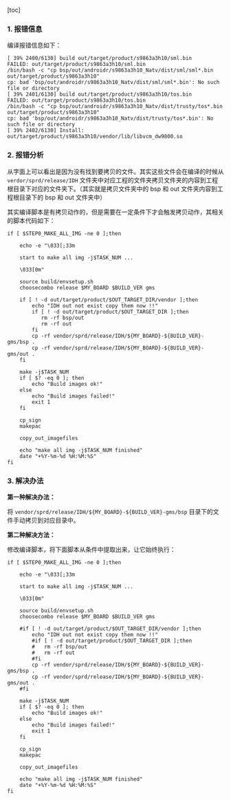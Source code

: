 [toc]

### 1. 报错信息

编译报错信息如下：

```
[ 39% 2400/6130] build out/target/product/s9863a3h10/sml.bin
FAILED: out/target/product/s9863a3h10/sml.bin
/bin/bash -c "cp bsp/out/androidr/s9863a3h10_Natv/dist/sml/sml*.bin out/target/product/s9863a3h10"
cp: bad 'bsp/out/androidr/s9863a3h10_Natv/dist/sml/sml*.bin': No such file or directory
[ 39% 2401/6130] build out/target/product/s9863a3h10/tos.bin
FAILED: out/target/product/s9863a3h10/tos.bin
/bin/bash -c "cp bsp/out/androidr/s9863a3h10_Natv/dist/trusty/tos*.bin out/target/product/s9863a3h10"
cp: bad 'bsp/out/androidr/s9863a3h10_Natv/dist/trusty/tos*.bin': No such file or directory
[ 39% 2402/6130] Install: out/target/product/s9863a3h10/vendor/lib/libvcm_dw9800.so
```

### 2. 报错分析

从字面上可以看出是因为没有找到要拷贝的文件。其实这些文件会在编译的时候从 `verdor/sprd/release/IDH` 文件夹中对应工程的文件夹拷贝文件夹的内容到工程根目录下对应的文件夹下。（其实就是拷贝文件夹中的 bsp 和 out 文件夹内容到工程根目录下的 bsp 和 out 文件夹中）

其实编译脚本是有拷贝动作的，但是需要在一定条件下才会触发拷贝动作，其相关的脚本代码如下：

```shell
if [ $STEP0_MAKE_ALL_IMG -ne 0 ];then

    echo -e "\033[;33m

	start to make all img -j$TASK_NUM ...

    \033[0m"

    source build/envsetup.sh
    choosecombo release $MY_BOARD $BUILD_VER gms

    if [ ! -d out/target/product/$OUT_TARGET_DIR/vendor ];then
        echo "IDH out not exist copy them now !!"
        if [ ! -d out/target/product/$OUT_TARGET_DIR ];then
           rm -rf bsp/out
           rm -rf out
        fi
        cp -rf vendor/sprd/release/IDH/${MY_BOARD}-${BUILD_VER}-gms/bsp .
        cp -rf vendor/sprd/release/IDH/${MY_BOARD}-${BUILD_VER}-gms/out .
    fi

    make -j$TASK_NUM
    if [ $? -eq 0 ]; then
        echo "Build images ok!"
    else
        echo "Build images failed!"
        exit 1
    fi

    cp_sign
    makepac

    copy_out_imagefiles

    echo "make all img -j$TASK_NUM finished"
    date "+%Y-%m-%d %H:%M:%S"
fi
```

### 3. 解决办法

**第一种解决办法：**

将 `vendor/sprd/release/IDH/${MY_BOARD}-${BUILD_VER}-gms/bsp` 目录下的文件手动拷贝到对应目录中。

**第二种解决方法：**

修改编译脚本，将下面脚本从条件中提取出来，让它始终执行：

```shell
if [ $STEP0_MAKE_ALL_IMG -ne 0 ];then

    echo -e "\033[;33m

	start to make all img -j$TASK_NUM ...

    \033[0m"

    source build/envsetup.sh
    choosecombo release $MY_BOARD $BUILD_VER gms

    #if [ ! -d out/target/product/$OUT_TARGET_DIR/vendor ];then
        echo "IDH out not exist copy them now !!"
        #if [ ! -d out/target/product/$OUT_TARGET_DIR ];then
        #   rm -rf bsp/out
        #   rm -rf out
        #fi
        cp -rf vendor/sprd/release/IDH/${MY_BOARD}-${BUILD_VER}-gms/bsp .
        cp -rf vendor/sprd/release/IDH/${MY_BOARD}-${BUILD_VER}-gms/out .
    #fi

    make -j$TASK_NUM
    if [ $? -eq 0 ]; then
        echo "Build images ok!"
    else
        echo "Build images failed!"
        exit 1
    fi

    cp_sign
    makepac

    copy_out_imagefiles

    echo "make all img -j$TASK_NUM finished"
    date "+%Y-%m-%d %H:%M:%S"
fi
```



